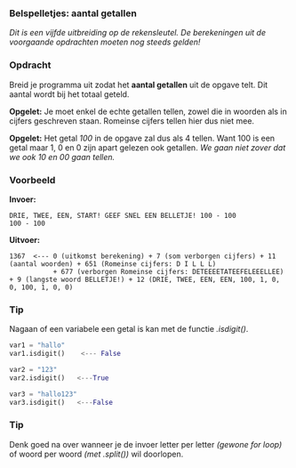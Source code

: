 ### Belspelletjes: aantal getallen

*Dit is een vijfde uitbreiding op de rekensleutel. De berekeningen uit de voorgaande opdrachten moeten nog steeds gelden!*

### Opdracht
Breid je programma uit zodat het **aantal getallen** uit de opgave telt. Dit aantal wordt bij het totaal geteld.

**Opgelet:** Je moet enkel de echte getallen tellen, zowel die in woorden als in cijfers geschreven staan. Romeinse cijfers tellen hier dus niet mee.

**Opgelet:** Het getal *100* in de opgave zal dus als 4 tellen. Want 100 is een getal maar 1, 0 en 0 zijn apart gelezen ook getallen. *We gaan niet zover dat we ook 10 en 00 gaan tellen.*


### Voorbeeld

**Invoer:**

    DRIE, TWEE, EEN, START! GEEF SNEL EEN BELLETJE! 100 - 100
    100 - 100

**Uitvoer:**

    1367  <--- 0 (uitkomst berekening) + 7 (som verborgen cijfers) + 11 (aantal woorden) + 651 (Romeinse cijfers: D I L L L) 
               + 677 (verborgen Romeinse cijfers: DETEEEETATEEFELEEELLEE) + 9 (langste woord BELLETJE!) + 12 (DRIE, TWEE, EEN, EEN, 100, 1, 0, 0, 100, 1, 0, 0)

### Tip
Nagaan of een variabele een getal is kan met de functie *.isdigit()*.
```python
var1 = "hallo"
var1.isdigit()    <--- False

var2 = "123"
var2.isdigit()   <---True

var3 = "hallo123"
var3.isdigit()   <---False
```

### Tip
Denk goed na over wanneer je de invoer letter per letter *(gewone for loop)* of woord per woord *(met .split())* wil doorlopen.
